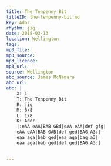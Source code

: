 ```yaml
---
title: The Tenpenny Bit
titleID: the-tenpenny-bit.md
key: Ador
rhythm: jig
date: 2018-03-13
location: Wellington 
tags: 
mp3_file: 
mp3_source: 
mp3_licence: 
mp3_url: 
source: Wellington
abc_source: James McNamara
abc_url: 
abc: |
    X: 1
    T: The Tenpenny Bit
    R: jig
    M: 6/8
    L: 1/8
    K: Ador
    |:eAA eAA|BAB GBd|eAA eAA|def gfg|
    eAA eAA|BAB GAB|def ged|BAG A3:|
    eaa aga|bab ged|eaa aga|bag a3|
    eaa aga|bab ged|def ged|BAG A3:|
    

---
```


